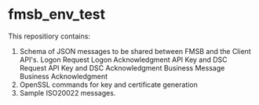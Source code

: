 # fmsb_env_test
This repositiory contains:
1. Schema of JSON messages to be shared between FMSB and the Client API's.
    Logon Request
    Logon Acknowledgment
    API Key and DSC Request
    API Key and DSC Acknowledgment
    Business Message
    Business Acknowledgment
2. OpenSSL commands for key and certificate generation
3. Sample ISO20022 messages.
